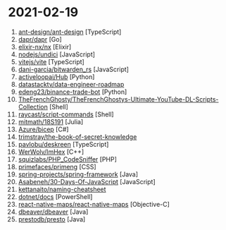 # 2021-02-19

1. [ant-design/ant-design](https://github.com/ant-design/ant-design "🌈 A UI Design Language and React UI library") [TypeScript]
2. [dapr/dapr](https://github.com/dapr/dapr "Dapr is a portable, event-driven, runtime for building distributed applications across cloud and edge.") [Go]
3. [elixir-nx/nx](https://github.com/elixir-nx/nx "Numerical Elixir and Elixir XLA bindings for CPU/GPU/TPU") [Elixir]
4. [nodejs/undici](https://github.com/nodejs/undici "An HTTP/1.1 client, written from scratch for Node.js") [JavaScript]
5. [vitejs/vite](https://github.com/vitejs/vite "Next generation frontend tooling. It's fast!") [TypeScript]
6. [dani-garcia/bitwarden_rs](https://github.com/dani-garcia/bitwarden_rs "Unofficial Bitwarden compatible server written in Rust") [JavaScript]
7. [activeloopai/Hub](https://github.com/activeloopai/Hub "Fastest unstructured dataset management for TensorFlow/PyTorch. Stream data real-time & version-control it. http://activeloop.ai") [Python]
8. [datastacktv/data-engineer-roadmap](https://github.com/datastacktv/data-engineer-roadmap "Roadmap to becoming a data engineer in 2021") 
9. [edeng23/binance-trade-bot](https://github.com/edeng23/binance-trade-bot "Automated cryptocurrency trading bot") [Python]
10. [TheFrenchGhosty/TheFrenchGhostys-Ultimate-YouTube-DL-Scripts-Collection](https://github.com/TheFrenchGhosty/TheFrenchGhostys-Ultimate-YouTube-DL-Scripts-Collection "The ultimate collection of scripts for YouTube-DL.") [Shell]
11. [raycast/script-commands](https://github.com/raycast/script-commands "Script Commands lets you tailor Raycast to your needs. Think of them as little productivity boosts throughout your day.") [Shell]
12. [mitmath/18S191](https://github.com/mitmath/18S191 "Course 18.S191 at MIT, Spring 2021 - Introduction to computational thinking with Julia:") [Julia]
13. [Azure/bicep](https://github.com/Azure/bicep "Bicep is a declarative language for describing and deploying Azure resources") [C#]
14. [trimstray/the-book-of-secret-knowledge](https://github.com/trimstray/the-book-of-secret-knowledge "A collection of inspiring lists, manuals, cheatsheets, blogs, hacks, one-liners, cli/web tools and more.") 
15. [pavlobu/deskreen](https://github.com/pavlobu/deskreen "Deskreen turns any device with a web browser into a secondary screen for your computer") [TypeScript]
16. [WerWolv/ImHex](https://github.com/WerWolv/ImHex "A Hex Editor for Reverse Engineers, Programmers and people that value their eye sight when working at 3 AM.") [C++]
17. [squizlabs/PHP_CodeSniffer](https://github.com/squizlabs/PHP_CodeSniffer "PHP_CodeSniffer tokenizes PHP files and detects violations of a defined set of coding standards.") [PHP]
18. [primefaces/primeng](https://github.com/primefaces/primeng "The Most Complete Angular UI Component Library") [CSS]
19. [spring-projects/spring-framework](https://github.com/spring-projects/spring-framework "Spring Framework") [Java]
20. [Asabeneh/30-Days-Of-JavaScript](https://github.com/Asabeneh/30-Days-Of-JavaScript "30 days of JavaScript programming challenge is a step by step guide to learn JavaScript programming language in 30 days. This challenge may take up to 100 days, please just follow your own pace.") [JavaScript]
21. [kettanaito/naming-cheatsheet](https://github.com/kettanaito/naming-cheatsheet "Comprehensive language-agnostic guidelines on variables naming. Home of the A/HC/LC pattern.") 
22. [dotnet/docs](https://github.com/dotnet/docs "This repository contains .NET Documentation.") [PowerShell]
23. [react-native-maps/react-native-maps](https://github.com/react-native-maps/react-native-maps "React Native Mapview component for iOS + Android") [Objective-C]
24. [dbeaver/dbeaver](https://github.com/dbeaver/dbeaver "Free universal database tool and SQL client") [Java]
25. [prestodb/presto](https://github.com/prestodb/presto "The official home of the Presto distributed SQL query engine for big data") [Java]
